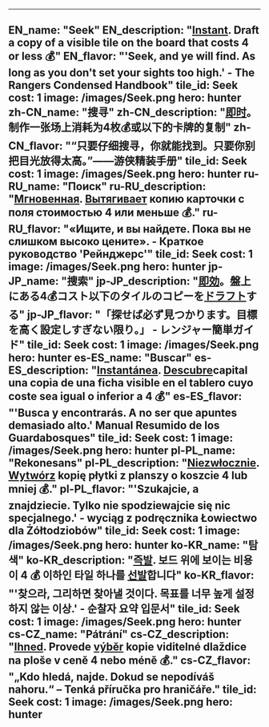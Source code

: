 ---

EN_name: "Seek"
EN_description: "<u><u>Instant</u></u>. Draft a copy of a visible tile on the board that costs 4 or less 💰"
EN_flavor: "'Seek, and ye will find. As long as you don't set your sights too high.' - The Rangers Condensed Handbook"
tile_id: Seek
cost: 1
image: /images/Seek.png
hero: hunter
zh-CN_name: "搜寻"
zh-CN_description: "<u><u>即时</u></u>。制作一张场上消耗为4枚💰或以下的卡牌的复制"
zh-CN_flavor: "“只要仔细搜寻，你就能找到。只要你别把目光放得太高。”——游侠精装手册"
tile_id: Seek
cost: 1
image: /images/Seek.png
hero: hunter
ru-RU_name: "Поиск"
ru-RU_description: "<u><u>Мгновенная</u></u>. <u>Вытягивает</u> копию карточки с поля стоимостью 4 или меньше 💰."
ru-RU_flavor: "«Ищите, и вы найдете. Пока вы не слишком высоко цените». - Краткое руководство 'Рейнджерс'"
tile_id: Seek
cost: 1
image: /images/Seek.png
hero: hunter
jp-JP_name: "捜索"
jp-JP_description: "<u><u>即効</u></u>。盤上にある4💰コスト以下のタイルのコピーを<u>ドラフト</u>する"
jp-JP_flavor: "「探せば必ず見つかります。目標を高く設定しすぎない限り。」 - レンジャー簡単ガイド"
tile_id: Seek
cost: 1
image: /images/Seek.png
hero: hunter
es-ES_name: "Buscar"
es-ES_description: "<u><u>Instantánea</u></u>. <u>Descubre</u>capital una copia de una ficha visible en el tablero cuyo coste sea igual o inferior a 4 💰"
es-ES_flavor: "'Busca y encontrarás. A no ser que apuntes demasiado alto.' Manual Resumido de los Guardabosques"
tile_id: Seek
cost: 1
image: /images/Seek.png
hero: hunter
pl-PL_name: "Rekonesans"
pl-PL_description: "<u><u>Niezwłocznie</u></u>. <u>Wytwórz</u> kopię płytki z planszy o koszcie 4 lub mniej 💰."
pl-PL_flavor: "'Szukajcie, a znajdziecie. Tylko nie spodziewajcie się nic specjalnego.' - wyciąg z podręcznika Łowiectwo dla Żółtodziobów"
tile_id: Seek
cost: 1
image: /images/Seek.png
hero: hunter
ko-KR_name: "탐색"
ko-KR_description: "<u><u>즉발</u></u>. 보드 위에 보이는 비용이 4 💰 이하인 타일 하나를 <u>선발</u>합니다"
ko-KR_flavor: "'찾으라, 그리하면 찾아낼 것이다. 목표를 너무 높게 설정하지 않는 이상.' - 순찰자 요약 입문서"
tile_id: Seek
cost: 1
image: /images/Seek.png
hero: hunter
cs-CZ_name: "Pátrání"
cs-CZ_description: "<u><u>Ihned</u></u>. Provede <u>výběr</u> kopie viditelné dlaždice na ploše v ceně 4 nebo méně 💰."
cs-CZ_flavor: "„Kdo hledá, najde. Dokud se nepodíváš nahoru.“ – Tenká příručka pro hraničáře."
tile_id: Seek
cost: 1
image: /images/Seek.png
hero: hunter
---